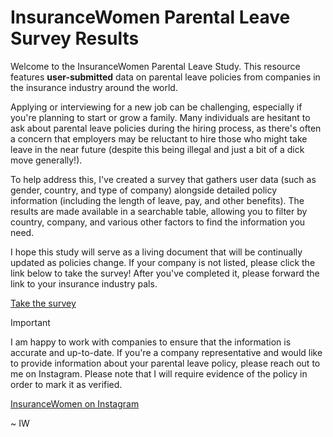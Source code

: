 # InsuranceWomen Parental Leave Survey Results

Welcome to the InsuranceWomen Parental Leave Study. This
resource features **user-submitted** data on parental leave policies
from companies in the insurance industry around the world.

Applying or interviewing for a new job can be challenging,
especially if you're planning to start or grow a family. Many
individuals are hesitant to ask about parental leave policies during
the hiring process, as there's often a concern that employers may be
reluctant to hire those who might take leave in the near future
(despite this being illegal and just a bit of a dick move generally!).

To help address this, I've created a survey that gathers user data
(such as gender, country, and type of company) alongside detailed
policy information (including the length of leave, pay, and other
benefits). The results are made available in a searchable table,
allowing you to filter by country, company, and various other
factors to find the information you need.

I hope this study will serve as a living document that will be
continually updated as policies change. If your company is not
listed, please click the link below to take the survey! After you've
completed it, please forward the link to your insurance industry
pals.

[Take the survey](https://forms.gle/cXHLYn26WNC9pXks8)


> [!IMPORTANT]
> I am happy to work with companies to ensure that the information is accurate and up-to-date. If you're a company representative and would like to provide information about your parental leave policy, please reach out to me on Instagram. Please note that I will require evidence of the policy in order to mark it as verified.

[InsuranceWomen on Instagram](https://www.instagram.com/insurancewomen/)

~ IW
